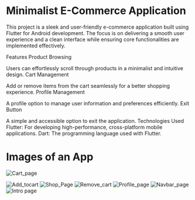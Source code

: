 # Minimalist E-Commerce Application
This project is a sleek and user-friendly e-commerce application built using Flutter for Android development. The focus is on delivering a smooth user experience and a clean interface while ensuring core functionalities are implemented effectively.

Features
Product Browsing

Users can effortlessly scroll through products in a minimalist and intuitive design.
Cart Management

Add or remove items from the cart seamlessly for a better shopping experience.
Profile Management

A profile option to manage user information and preferences efficiently.
Exit Button

A simple and accessible option to exit the application.
Technologies Used
Flutter: For developing high-performance, cross-platform mobile applications.
Dart: The programming language used with Flutter.

# Images of an App
![Cart_page](https://github.com/user-attachments/assets/8d8c437a-78b5-4f0a-8982-fd7aadd43241)

![Add_tocart](https://github.com/user-attachments/assets/26667398-127b-4c1e-9192-ea5365c49dda)
![Shop_Page](https://github.com/user-attachments/assets/f6d622d7-7272-4f78-8050-355514af71ea)
![Remove_cart](https://github.com/user-attachments/assets/78d22de3-abb3-4b78-9cdb-3775b5459bb1)
![Profile_page](https://github.com/user-attachments/assets/71a92db5-adbe-45a5-b8e7-038708d0a56b)
![Navbar_page](https://github.com/user-attachments/assets/c3b1c56d-77ae-4410-aedb-b01233ccf320)
![Intro page](https://github.com/user-attachments/assets/a8905c80-d1d7-4971-87f0-c8dcae0edecf)

